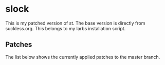 # slock
This is my patched version of st. The base version is directly from suckless.org.
This belongs to my larbs installation script.

## Patches
The list below shows the currently applied patches to the master branch.
